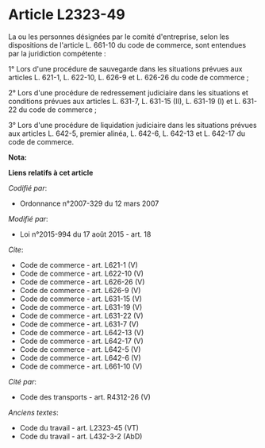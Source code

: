 # Article L2323-49

La ou les personnes désignées par le comité d'entreprise, selon les dispositions de l'article L. 661-10 du code de commerce,
sont entendues par la juridiction compétente : 

1° Lors d'une procédure de sauvegarde dans les situations prévues aux articles L. 621-1, L. 622-10, L. 626-9 et L. 626-26 du
code de commerce ; 

2° Lors d'une procédure de redressement judiciaire dans les situations et conditions prévues aux articles L. 631-7, L. 631-15
(II), L. 631-19 (I) et L. 631-22 du code de commerce ; 

3° Lors d'une procédure de liquidation judiciaire dans les situations prévues aux articles L. 642-5, premier alinéa, L.
642-6, L. 642-13 et L. 642-17 du code de commerce.

**Nota:**



**Liens relatifs à cet article**

_Codifié par_:

  - Ordonnance n°2007-329 du 12 mars 2007

_Modifié par_:

  - Loi n°2015-994 du 17 août 2015 - art. 18

_Cite_:

  - Code de commerce - art. L621-1 (V)
  - Code de commerce - art. L622-10 (V)
  - Code de commerce - art. L626-26 (V)
  - Code de commerce - art. L626-9 (V)
  - Code de commerce - art. L631-15 (V)
  - Code de commerce - art. L631-19 (V)
  - Code de commerce - art. L631-22 (V)
  - Code de commerce - art. L631-7 (V)
  - Code de commerce - art. L642-13 (V)
  - Code de commerce - art. L642-17 (V)
  - Code de commerce - art. L642-5 (V)
  - Code de commerce - art. L642-6 (V)
  - Code de commerce - art. L661-10 (V)

_Cité par_:

  - Code des transports - art. R4312-26 (V)

_Anciens textes_:

  - Code du travail - art. L2323-45 (VT)
  - Code du travail - art. L432-3-2 (AbD)
